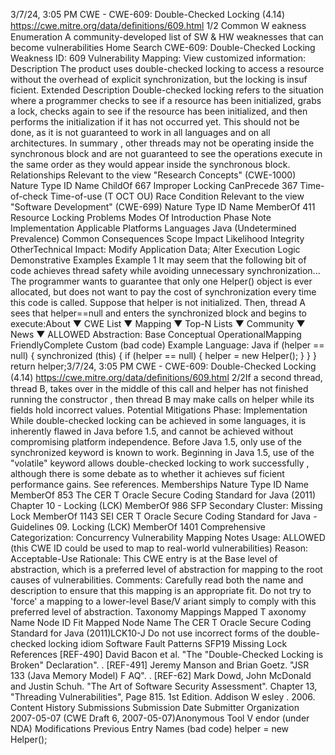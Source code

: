 3/7/24, 3:05 PM CWE - CWE-609: Double-Checked Locking (4.14)
https://cwe.mitre.org/data/deﬁnitions/609.html 1/2
Common W eakness Enumeration
A community-developed list of SW & HW weaknesses that can become
vulnerabilities
Home Search
CWE-609: Double-Checked Locking
Weakness ID: 609
Vulnerability Mapping: 
View customized information:
 Description
The product uses double-checked locking to access a resource without the overhead of explicit synchronization, but the locking is
insuf ficient.
 Extended Description
Double-checked locking refers to the situation where a programmer checks to see if a resource has been initialized, grabs a lock,
checks again to see if the resource has been initialized, and then performs the initialization if it has not occurred yet. This should not
be done, as it is not guaranteed to work in all languages and on all architectures. In summary , other threads may not be operating
inside the synchronous block and are not guaranteed to see the operations execute in the same order as they would appear inside
the synchronous block.
 Relationships
 Relevant to the view "Research Concepts" (CWE-1000)
Nature Type ID Name
ChildOf 667 Improper Locking
CanPrecede 367 Time-of-check Time-of-use (T OCT OU) Race Condition
 Relevant to the view "Software Development" (CWE-699)
Nature Type ID Name
MemberOf 411 Resource Locking Problems
 Modes Of Introduction
Phase Note
Implementation
 Applicable Platforms
Languages
Java (Undetermined Prevalence)
 Common Consequences
Scope Impact Likelihood
Integrity
OtherTechnical Impact: Modify Application Data; Alter Execution Logic
 Demonstrative Examples
Example 1
It may seem that the following bit of code achieves thread safety while avoiding unnecessary synchronization...
The programmer wants to guarantee that only one Helper() object is ever allocated, but does not want to pay the cost of
synchronization every time this code is called.
Suppose that helper is not initialized. Then, thread A sees that helper==null and enters the synchronized block and begins to execute:About ▼ CWE List ▼ Mapping ▼ Top-N Lists ▼ Community ▼ News ▼
ALLOWED
Abstraction: Base
Conceptual OperationalMapping
FriendlyComplete Custom
(bad code) Example Language: Java 
if (helper == null) {
synchronized (this) {
if (helper == null) {
helper = new Helper();
}
}
}
return helper;3/7/24, 3:05 PM CWE - CWE-609: Double-Checked Locking (4.14)
https://cwe.mitre.org/data/deﬁnitions/609.html 2/2If a second thread, thread B, takes over in the middle of this call and helper has not finished running the constructor , then thread B
may make calls on helper while its fields hold incorrect values.
 Potential Mitigations
Phase: Implementation
While double-checked locking can be achieved in some languages, it is inherently flawed in Java before 1.5, and cannot be
achieved without compromising platform independence. Before Java 1.5, only use of the synchronized keyword is known to
work. Beginning in Java 1.5, use of the "volatile" keyword allows double-checked locking to work successfully , although there is
some debate as to whether it achieves suf ficient performance gains. See references.
 Memberships
Nature Type ID Name
MemberOf 853 The CER T Oracle Secure Coding Standard for Java (2011) Chapter 10 - Locking (LCK)
MemberOf 986 SFP Secondary Cluster: Missing Lock
MemberOf 1143 SEI CER T Oracle Secure Coding Standard for Java - Guidelines 09. Locking (LCK)
MemberOf 1401 Comprehensive Categorization: Concurrency
 Vulnerability Mapping Notes
Usage: ALLOWED (this CWE ID could be used to map to real-world vulnerabilities)
Reason: Acceptable-Use
Rationale:
This CWE entry is at the Base level of abstraction, which is a preferred level of abstraction for mapping to the root causes of
vulnerabilities.
Comments:
Carefully read both the name and description to ensure that this mapping is an appropriate fit. Do not try to 'force' a mapping to a
lower-level Base/V ariant simply to comply with this preferred level of abstraction.
 Taxonomy Mappings
Mapped T axonomy Name Node ID Fit Mapped Node Name
The CER T Oracle Secure
Coding Standard for Java
(2011)LCK10-J Do not use incorrect forms of the double-checked locking idiom
Software Fault Patterns SFP19 Missing Lock
 References
[REF-490] David Bacon et al. "The "Double-Checked Locking is Broken" Declaration".
.
[REF-491] Jeremy Manson and Brian Goetz. "JSR 133 (Java Memory Model) F AQ".
.
[REF-62] Mark Dowd, John McDonald and Justin Schuh. "The Art of Software Security Assessment". Chapter 13, "Threading
Vulnerabilities", Page 815. 1st Edition. Addison W esley . 2006.
 Content History
 Submissions
Submission Date Submitter Organization
2007-05-07
(CWE Draft 6, 2007-05-07)Anonymous Tool V endor (under NDA)
 Modifications
 Previous Entry Names
(bad code) 
helper = new Helper();